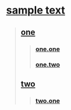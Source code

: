 # [sample text](234)
> ## [one]()
>>### [one.one]()
>>### [one.two]()
> ## [two]()
>>### [two.one]()